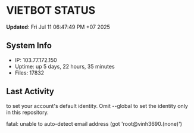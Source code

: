 # VIETBOT STATUS
**Updated**: Fri Jul 11 06:47:49 PM +07 2025

## System Info
- IP: 103.77.172.150
- Uptime: up 5 days, 22 hours, 35 minutes
- Files: 17832

## Last Activity

to set your account's default identity.
Omit --global to set the identity only in this repository.

fatal: unable to auto-detect email address (got 'root@vinh3690.(none)')
